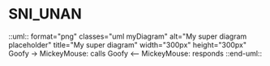 # SNI_UNAN
::uml:: format="png" classes="uml myDiagram" alt="My super diagram placeholder" title="My super diagram" width="300px" height="300px"
  Goofy ->  MickeyMouse: calls
  Goofy <-- MickeyMouse: responds
::end-uml::
